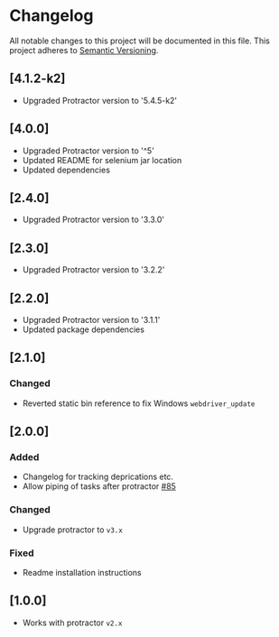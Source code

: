 # Changelog
All notable changes to this project will be documented in this file.
This project adheres to [Semantic Versioning](http://semver.org/).

## [4.1.2-k2]
- Upgraded Protractor version to '5.4.5-k2'

## [4.0.0]
- Upgraded Protractor version to '^5'
- Updated README for selenium jar location
- Updated dependencies

## [2.4.0]
- Upgraded Protractor version to '3.3.0'

## [2.3.0]
- Upgraded Protractor version to '3.2.2'

## [2.2.0]
- Upgraded Protractor version to '3.1.1'
- Updated package dependencies

## [2.1.0]
### Changed
- Reverted static bin reference to fix Windows `webdriver_update`

## [2.0.0]
### Added
- Changelog for tracking deprications etc.
- Allow piping of tasks after protractor [#85](https://github.com/mllrsohn/gulp-protractor/pull/85)

### Changed
- Upgrade protractor to `v3.x`

### Fixed
- Readme installation instructions

## [1.0.0]
- Works with protractor `v2.x`
